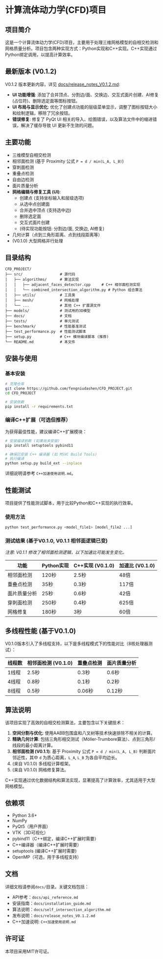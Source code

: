 # 计算流体动力学(CFD)项目

## 项目简介

这是一个计算流体动力学(CFD)项目，主要用于处理三维网格模型的自相交检测和网格质量分析。项目包含两种实现方式：Python实现和C++实现。C++实现通过Python绑定调用，以提高计算效率。

## 最新版本 (V0.1.2)

V0.1.2 版本更新内容，详见 [docs/release_notes_V0.1.2.md](docs/release_notes_V0.1.2.md):

*   **UI 功能增强**: 添加了合并顶点、分割边/面、交换边、交互式面片创建、AI修复(占位符)、删除选定面等图标按钮。
*   **UI 布局与显示优化**: 优化了创建点功能的层级菜单显示，调整了图标按钮大小和绘制逻辑，移除了冗余按钮。
*   **错误修复**: 修复了 PyQt UI 相关的导入、绘图错误，以及算法文件中的缩进错误，解决了缓存导致 UI 更新不生效的问题。

## 主要功能

- 三维模型自相交检测
- 相邻面检测 (基于 Proximity 公式 `P = d / min(L_A, L_B)`)
- 穿刺面检测
- 重叠点检测
- 自由边检测
- 面片质量分析
- **网格编辑与修复工具 (UI)**:
  * 创建点 (支持坐标输入和层级选项)
  * 从选中点创建面
  * 合并选中顶点 (支持选中边)
  * 删除选定面
  * 交互式面片创建
  * (待实现功能按钮: 分割边/面, 交换边, AI修复)
- 几何计算（点到三角形距离、点到线段距离等）
- (V0.1.0) 大型网格并行处理

## 目录结构

```
CFD_PROJECT/
├── src/                 # 源代码
│   ├── algorithms/      # 算法实现
│   │   ├── adjacent_faces_detector.cpp     # C++ 相邻面检测实现
│   │   └── combined_intersection_algorithm.py # Python 组合算法
│   ├── utils/           # 工具类
│   ├── mesh/            # 网格处理
│   └── ...              # 其他 C++ 扩展源文件
├── models/              # 测试用的3D模型
├── docs/                # 文档
├── tests/               # 单元测试
├── benchmark/           # 性能基准测试
├── test_performance.py  # 性能测试脚本
├── setup.py             # C++ 模块编译脚本 (推荐)
└── README.md            # 本文件
```

## 安装与使用

### 基本安装

```bash
# 克隆仓库
git clone https://github.com/fengniudashen/CFD_PROJECT.git
cd CFD_PROJECT

# 安装依赖
pip install -r requirements.txt
```

### 编译C++扩展（可选但推荐）

为获得最佳性能，建议编译C++扩展模块：

```bash
# 安装编译依赖 (如果尚未安装)
pip install setuptools pybind11

# 确保已安装 C++ 编译器 (如 MSVC Build Tools)
# 执行编译
python setup.py build_ext --inplace
```
详细说明请参考 `C++加速使用说明.md`。

## 性能测试

项目提供了性能测试脚本，用于比较Python和C++实现的执行效率。

### 使用方法

```bash
python test_performance.py <model_file1> [model_file2 ...]
```

### 测试结果 (基于V0.1.0, V0.1.1 相邻面逻辑已变)

*注意: V0.1.1 修改了相邻面检测逻辑，以下加速比可能发生变化。*

| 功能     | Python实现 | C++实现 (V0.1.0) | 加速比 (V0.1.0) |
| ------ | -------- | -------------- | --------------- |
| 相邻面检测  | 120秒     | 2.5秒          | 48倍            |
| 重叠点检测  | 35秒      | 0.3秒          | 117倍           |
| 面片质量分析 | 25秒      | 0.6秒          | 42倍            |
| 穿刺面检测  | 250秒     | 0.4秒          | 625倍           |
| 网格修复   | 180秒     | 3秒            | 60倍            |

## 多线程性能 (基于V0.1.0)

V0.1.0版本引入了多线程支持，以下是多线程模式下的性能对比（8核处理器测试）：

| 线程数 | 相邻面检测 (V0.1.0) | 重叠点检测 | 面片质量分析 |
| --- | --------------- | ----- | ------ |
| 1线程 | 2.5秒           | 0.3秒  | 0.6秒   |
| 4线程 | 0.8秒           | 0.1秒  | 0.2秒   |
| 8线程 | 0.5秒           | 0.06秒 | 0.12秒  |

## 算法说明

该项目实现了高效的自相交检测算法，主要包含以下关键技术：

1.  **空间分割与优化**: 使用AABB包围盒和八叉树等技术快速排除不相关的计算。
2.  **精确几何计算**: 包括三角形相交测试（Möller-Trumbore算法）、点到三角形/线段的最小距离计算。
3.  **相邻面检测 (V0.1.1)**: 基于 Proximity 公式 `P = d / min(L_A, L_B)` 判断面片邻近性，其中 `d` 为质心距离，`L_A`, `L_B` 为各自平均边长。
4.  (来自 V0.1.0) 多线程计算框架。
5.  (来自 V0.1.0) 网格修复算法。

C++实现通过优化数据结构和算法实现，显著提高了计算效率，尤其适用于大型网格模型。

## 依赖项

- Python 3.6+
- NumPy
- PyQt5（用户界面）
- VTK（3D可视化）
- pybind11（C++绑定，编译C++扩展时需要）
- C++编译器（编译C++扩展时需要）
- setuptools (编译C++扩展时需要)
- OpenMP（可选，用于多线程支持）

## 文档

详细文档请参阅`docs/`目录。关键文档包括：

- API参考：`docs/api_reference.md`
- 安装指南：`docs/installation_guide.md`
- 算法说明：`docs/self_intersection_algorithm.md`
- 发布说明：`docs/release_notes_V0.1.2.md`
- C++加速说明: `C++加速使用说明.md`

## 许可证

本项目采用MIT许可证。
